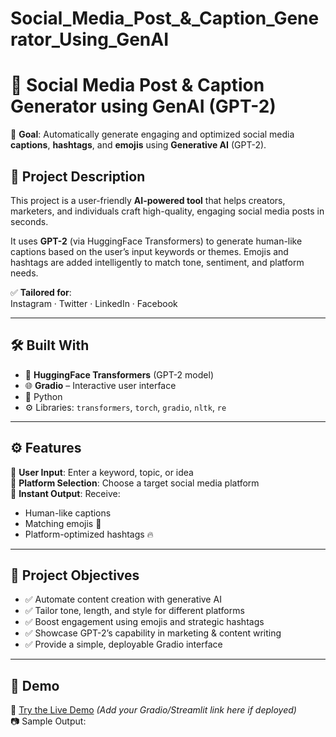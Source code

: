 # Social_Media_Post_&_Caption_Generator_Using_GenAI
# 🚀 Social Media Post & Caption Generator using GenAI (GPT-2)

🎯 **Goal**: Automatically generate engaging and optimized social media **captions**, **hashtags**, and **emojis** using **Generative AI** (GPT-2).

## 🧠 Project Description

This project is a user-friendly **AI-powered tool** that helps creators, marketers, and individuals craft high-quality, engaging social media posts in seconds.

It uses **GPT-2** (via HuggingFace Transformers) to generate human-like captions based on the user’s input keywords or themes. Emojis and hashtags are added intelligently to match tone, sentiment, and platform needs.

✅ **Tailored for**:  
Instagram · Twitter · LinkedIn · Facebook

---

## 🛠️ Built With

- 🤗 **HuggingFace Transformers** (GPT-2 model)
- 🌐 **Gradio** – Interactive user interface
- 🐍 Python
- ⚙️ Libraries: `transformers`, `torch`, `gradio`, `nltk`, `re`

---

## ⚙️ Features

🔹 **User Input**: Enter a keyword, topic, or idea  
🔹 **Platform Selection**: Choose a target social media platform  
🔹 **Instant Output**: Receive:
- Human-like captions
- Matching emojis 🎉
- Platform-optimized hashtags 🔥  

---

## 🎯 Project Objectives

- ✅ Automate content creation with generative AI
- ✅ Tailor tone, length, and style for different platforms
- ✅ Boost engagement using emojis and strategic hashtags
- ✅ Showcase GPT-2’s capability in marketing & content writing
- ✅ Provide a simple, deployable Gradio interface

---

## 📸 Demo

🚀 [Try the Live Demo](#) *(Add your Gradio/Streamlit link here if deployed)*  
📷 Sample Output:


